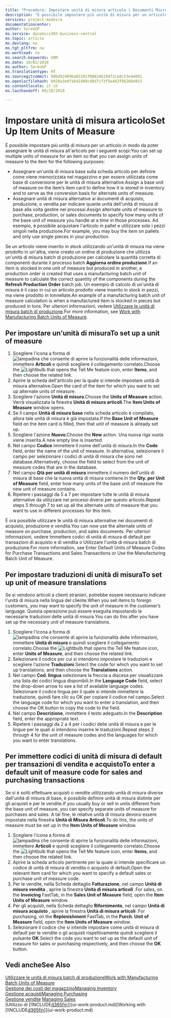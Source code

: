 ```yaml
---
title: "Procedura: Impostare unità di misura articolo | Documenti Microsoft"
description: "È possibile impostare più unità di misura per un articolo in modo da poter assegnare le unità di misura all'articolo."
services: project-madeira
documentationcenter: 
author: SorenGP
ms.service: dynamics365-business-central
ms.topic: article
ms.devlang: na
ms.tgt_pltfrm: na
ms.workload: na
ms.search.keywords: UOM
ms.date: 10/01/2018
ms.author: SorenGP
ms.translationtype: HT
ms.sourcegitcommit: 9dbd92409ba02281f008246194f3ce0c53e4e001
ms.openlocfilehash: b920a3edfab41409cd8d7cf3f5e463f66268e953
ms.contentlocale: it-ch
ms.lasthandoff: 09/28/2018

---
```

# <a name="set-up-item-units-of-measure"></a><span data-ttu-id="b8ec3-103">Impostare unità di misura articolo</span><span class="sxs-lookup"><span data-stu-id="b8ec3-103">Set Up Item Units of Measure</span></span>
<span data-ttu-id="b8ec3-104">È possibile impostare più unità di misura per un articolo in modo da poter assegnare le unità di misura all'articolo per i seguenti scopi:</span><span class="sxs-lookup"><span data-stu-id="b8ec3-104">You can set up multiple units of measure for an item so that you can assign units of measure to the item for the following purposes:</span></span>

- <span data-ttu-id="b8ec3-105">Assegnare un'unità di misura base sulla scheda articolo per definire come viene memorizzata nel magazzino e per essere utilizzata come base di conversione per le unità di misura alternative.</span><span class="sxs-lookup"><span data-stu-id="b8ec3-105">Assign a base unit of measure on the item’s item card to define how it is stored in inventory and to serve as the conversion basis for alternate units of measure.</span></span>
- <span data-ttu-id="b8ec3-106">Assegnare unità di misura alternative ai documenti di acquisto, produzione, o vendita per indicare quante unità dell'unità di misura di base alla volta gestire nei processi.</span><span class="sxs-lookup"><span data-stu-id="b8ec3-106">Assign alternate units of measure to purchase, production, or sales documents to specify how many units of the base unit of measure you handle at a time in those processes.</span></span> <span data-ttu-id="b8ec3-107">Ad esempio, è possibile acquistare l'articolo in pallet e utilizzare solo i pezzi singoli nella produzione.</span><span class="sxs-lookup"><span data-stu-id="b8ec3-107">For example, you may buy the item on pallets and only use single pieces in your production.</span></span>

<span data-ttu-id="b8ec3-108">Se un articolo viene inserito in stock utilizzando un'unità di misura ma viene prodotto in un'altra, viene creato un ordine di produzione che utilizza un'unità di misura batch di produzione per calcolare la quantità corretta di componenti durante il processo batch **Aggiorna ordine produzione**.</span><span class="sxs-lookup"><span data-stu-id="b8ec3-108">If an item is stocked in one unit of measure but produced in another, a production order is created that uses a manufacturing batch unit of measure to calculate the correct quantity of the components during the **Refresh Production Order** batch job.</span></span> <span data-ttu-id="b8ec3-109">Un esempio di calcolo di un'unità di misura è il caso in cui un articolo prodotto viene inserito in stock in pezzi, ma viene prodotto in tonnellate.</span><span class="sxs-lookup"><span data-stu-id="b8ec3-109">An example of a manufacturing batch unit of measure calculation is when a manufactured item is stocked in pieces but produced in tons.</span></span> <span data-ttu-id="b8ec3-110">Per ulteriori informazioni, vedere [Utilizzare le unità di misura batch di produzione](production-how-to-use-the-manufacturing-batch-unit-of-measure.md).</span><span class="sxs-lookup"><span data-stu-id="b8ec3-110">For more information, see [Work with Manufacturing Batch Units of Measure](production-how-to-use-the-manufacturing-batch-unit-of-measure.md).</span></span>

## <a name="to-set-up-a-unit-of-measure"></a><span data-ttu-id="b8ec3-111">Per impostare un'unità di misura</span><span class="sxs-lookup"><span data-stu-id="b8ec3-111">To set up a unit of measure</span></span>
1. <span data-ttu-id="b8ec3-112">Scegliere l'icona a forma di ![lampadina che consente di aprire la funzionalità delle informazioni](media/ui-search/search_small.png "Informazioni sull'operazione che si desidera eseguire"), immettere **Articoli** e quindi scegliere il collegamento correlato.</span><span class="sxs-lookup"><span data-stu-id="b8ec3-112">Choose the ![Lightbulb that opens the Tell Me feature](media/ui-search/search_small.png "Tell me what you want to do") icon, enter **Items**, and then choose the related link.</span></span>
2. <span data-ttu-id="b8ec3-113">Aprire la scheda dell'articolo per la quale si intende impostare unità di misura alternative.</span><span class="sxs-lookup"><span data-stu-id="b8ec3-113">Open the card of the item for which you want to set up alternate units of measure.</span></span>
3. <span data-ttu-id="b8ec3-114">Scegliere l'azione **Unità di misura**.</span><span class="sxs-lookup"><span data-stu-id="b8ec3-114">Choose the **Units of Measure** action.</span></span> <span data-ttu-id="b8ec3-115">Verrà visualizzata la finestra **Unità di misura articoli**.</span><span class="sxs-lookup"><span data-stu-id="b8ec3-115">The **Item Units of Measure** window opens.</span></span>
4. <span data-ttu-id="b8ec3-116">Se il campo **Unità di misura base** nella scheda articolo è compilato, allora tale unità di misura è già impostata.</span><span class="sxs-lookup"><span data-stu-id="b8ec3-116">If the **Base Unit of Measure** field on the item card is filled, then that unit of measure is already set up.</span></span>
5. <span data-ttu-id="b8ec3-117">Scegliere l'azione **Nuovo**.</span><span class="sxs-lookup"><span data-stu-id="b8ec3-117">Choose the **New** action.</span></span> <span data-ttu-id="b8ec3-118">Una nuova riga vuota viene inserita.</span><span class="sxs-lookup"><span data-stu-id="b8ec3-118">A new empty line is inserted.</span></span>
6. <span data-ttu-id="b8ec3-119">Nel campo **Codice** immettere il nome dell'unità di misura.</span><span class="sxs-lookup"><span data-stu-id="b8ec3-119">In the **Code** field, enter the name of the unit of measure.</span></span> <span data-ttu-id="b8ec3-120">In alternativa, selezionare il campo per selezionare i codici di unità di misura che sono nel database.</span><span class="sxs-lookup"><span data-stu-id="b8ec3-120">Alternatively, choose the field to select from the unit of measure codes that are in the database.</span></span>
7. <span data-ttu-id="b8ec3-121">Nel campo **Qtà per unità di misura** immettere il numero dell'unità di misura di base che la nuova unità di misura contiene.</span><span class="sxs-lookup"><span data-stu-id="b8ec3-121">In the **Qty. per Unit of Measure** field, enter how many units of the base unit of measure the new unit of measure contains.</span></span>
8. <span data-ttu-id="b8ec3-122">Ripetere i passaggi da 5 a 7 per impostare tutte le unità di misura alternative da utilizzare nei processi diversi per questo articolo.</span><span class="sxs-lookup"><span data-stu-id="b8ec3-122">Repeat steps 5 through 7 to set up all the alternate units of measure that you want to use in different processes for this item.</span></span>

<span data-ttu-id="b8ec3-123">È ora possibile utilizzare le unità di misura alternative nei documenti di acquisto, produzione e vendita.</span><span class="sxs-lookup"><span data-stu-id="b8ec3-123">You can now use the alternate units of measure on purchase, production, and sales documents.</span></span> <span data-ttu-id="b8ec3-124">Per ulteriori informazioni, vedere Immettere codici di unità di misura di default per transazioni di acquisto e di vendita o Utilizzare l'unità di misura batch di produzione.</span><span class="sxs-lookup"><span data-stu-id="b8ec3-124">For more information, see Enter Default Units of Measure Codes for Purchase Transactions and Sales Transactions or Use the Manufacturing Batch Unit of Measure.</span></span>

## <a name="to-set-up-unit-of-measure-translations"></a><span data-ttu-id="b8ec3-125">Per impostare traduzioni di unità di misura</span><span class="sxs-lookup"><span data-stu-id="b8ec3-125">To set up unit of measure translations</span></span>
<span data-ttu-id="b8ec3-126">Se si vendono articoli a clienti stranieri, potrebbe essere necessario indicare l'unità di misura nella lingua del cliente.</span><span class="sxs-lookup"><span data-stu-id="b8ec3-126">When you sell items to foreign customers, you may want to specify the unit of measure in the customer’s language.</span></span> <span data-ttu-id="b8ec3-127">Questa operazione può essere eseguita impostando le necessarie traduzioni delle unità di misura.</span><span class="sxs-lookup"><span data-stu-id="b8ec3-127">You can do this after you have set up the necessary unit of measure translations.</span></span>

1. <span data-ttu-id="b8ec3-128">Scegliere l'icona a forma di ![lampadina che consente di aprire la funzionalità delle informazioni](media/ui-search/search_small.png "Informazioni sull'operazione che si desidera eseguire"), immettere **Unità di misura** e quindi scegliere il collegamento correlato.</span><span class="sxs-lookup"><span data-stu-id="b8ec3-128">Choose the ![Lightbulb that opens the Tell Me feature](media/ui-search/search_small.png "Tell me what you want to do") icon, enter **Units of Measure**, and then choose the related link.</span></span>
2. <span data-ttu-id="b8ec3-129">Selezionare il codice per cui si intendono impostare le traduzioni e scegliere l'azione **Traduzioni**.</span><span class="sxs-lookup"><span data-stu-id="b8ec3-129">Select the code for which you want to set up translations, and then choose the **Translations** action.</span></span>
3. <span data-ttu-id="b8ec3-130">Nel campo **Cod. lingua** selezionare la freccia a discesa per visualizzare una lista dei codici lingua disponibili.</span><span class="sxs-lookup"><span data-stu-id="b8ec3-130">In the **Language Code** field, select the drop-down arrow to see a list of available language codes.</span></span> <span data-ttu-id="b8ec3-131">Selezionare il codice lingua per il quale si intende immettere la traduzione, quindi fare clic su OK per copiare il codice nel campo.</span><span class="sxs-lookup"><span data-stu-id="b8ec3-131">Select the language code for which you want to enter a translation, and then choose the OK button to copy the code to the field.</span></span>
4. <span data-ttu-id="b8ec3-132">Nel campo **Descrizione**, immettere il testo adeguato.</span><span class="sxs-lookup"><span data-stu-id="b8ec3-132">In the **Description** field, enter the appropriate text.</span></span>
5. <span data-ttu-id="b8ec3-133">Ripetere i passaggi da 2 a 4 per i codici delle unità di misura e per le lingue per le quali si intendono inserire le traduzioni.</span><span class="sxs-lookup"><span data-stu-id="b8ec3-133">Repeat steps 2 through 4 for the unit of measure codes and the languages for which you want to enter translations.</span></span>

## <a name="to-enter-a-default-unit-of-measure-code-for-sales-and-purchasing-transactions"></a><span data-ttu-id="b8ec3-134">Per immettere codici di unità di misura di default per transazioni di vendita e acquisto</span><span class="sxs-lookup"><span data-stu-id="b8ec3-134">To enter a default unit of measure code for sales and purchasing transactions</span></span>
<span data-ttu-id="b8ec3-135">Se si è soliti effettuare acquisti o vendite utilizzando unità di misura diverse dall'unità di misura di base, è possibile definire unità di misura distinte per gli acquisti e per le vendite.</span><span class="sxs-lookup"><span data-stu-id="b8ec3-135">If you usually buy or sell in units different from the base unit of measure, you can specify separate units of measure for purchases and sales.</span></span> <span data-ttu-id="b8ec3-136">A tal fine, le relative unità di misura devono essere impostate nella finestra **Unità di Misura Articoli**.</span><span class="sxs-lookup"><span data-stu-id="b8ec3-136">To do this, the units of measure must be set up in the **Item Units of Measure** window.</span></span>

1. <span data-ttu-id="b8ec3-137">Scegliere l'icona a forma di ![lampadina che consente di aprire la funzionalità delle informazioni](media/ui-search/search_small.png "Informazioni sull'operazione che si desidera eseguire"), immettere **Articoli** e quindi scegliere il collegamento correlato.</span><span class="sxs-lookup"><span data-stu-id="b8ec3-137">Choose the ![Lightbulb that opens the Tell Me feature](media/ui-search/search_small.png "Tell me what you want to do") icon, enter **Items**, and then choose the related link.</span></span>
2. <span data-ttu-id="b8ec3-138">Aprire la scheda articolo pertinente per la quale si intende specificare un codice di unità di misura di vendita o acquisto di default.</span><span class="sxs-lookup"><span data-stu-id="b8ec3-138">Open the relevant item card for which you want to specify a default sales or purchase unit of measure code.</span></span>
3. <span data-ttu-id="b8ec3-139">Per le vendite, nella Scheda dettaglio **Fatturazione**, nel campo **Unità di misura vendita** , aprire la finestra **Unità di misura articoli** .</span><span class="sxs-lookup"><span data-stu-id="b8ec3-139">For sales, on the **Invoicing** FastTab, in the **Sales Unit of Measure** field, open the **Item Units of Measure** window.</span></span>
4. <span data-ttu-id="b8ec3-140">Per gli acquisti, nella Scheda dettaglio **Rifornimento**, nel campo **Unità di misura acquisto** , aprire la finestra **Unità di misura articoli** .</span><span class="sxs-lookup"><span data-stu-id="b8ec3-140">For purchasing, on the **Replenishment** FastTab, in the **Purch. Unit of Measure** field, open the **Item Units of Measure** window.</span></span>
5. <span data-ttu-id="b8ec3-141">Selezionare il codice che si intende impostare come unità di misura di default per le vendite o gli acquisti rispettivamente quindi scegliere il pulsante **OK**.</span><span class="sxs-lookup"><span data-stu-id="b8ec3-141">Select the code you want to set up as the default unit of measure for sales or purchasing respectively, and then choose the **OK** button.</span></span>

## <a name="see-also"></a><span data-ttu-id="b8ec3-142">Vedi anche</span><span class="sxs-lookup"><span data-stu-id="b8ec3-142">See Also</span></span>
[<span data-ttu-id="b8ec3-143">Utilizzare le unità di misura batch di produzione</span><span class="sxs-lookup"><span data-stu-id="b8ec3-143">Work with Manufacturing Batch Units of Measure</span></span>](production-how-to-use-the-manufacturing-batch-unit-of-measure.md)  
[<span data-ttu-id="b8ec3-144">Gestione dei costi del magazzino</span><span class="sxs-lookup"><span data-stu-id="b8ec3-144">Managing Inventory</span></span>](inventory-manage-inventory.md)  
[<span data-ttu-id="b8ec3-145">Gestione acquisti</span><span class="sxs-lookup"><span data-stu-id="b8ec3-145">Managing Purchasing</span></span>](purchasing-manage-purchasing.md)  
<span data-ttu-id="b8ec3-146">[Gestione vendite](sales-manage-sales.md)  </span><span class="sxs-lookup"><span data-stu-id="b8ec3-146">[Managing Sales](sales-manage-sales.md)  </span></span>  
<span data-ttu-id="b8ec3-147">[Utilizzo di [!INCLUDE[d365fin](includes/d365fin_md.md)]](ui-work-product.md)</span><span class="sxs-lookup"><span data-stu-id="b8ec3-147">[Working with [!INCLUDE[d365fin](includes/d365fin_md.md)]](ui-work-product.md)</span></span>

